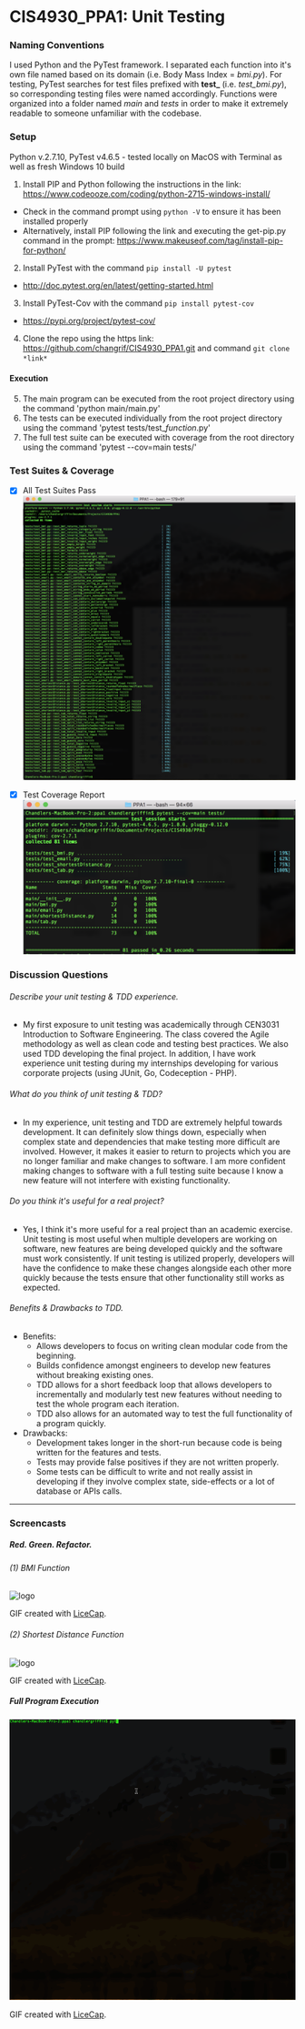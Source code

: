 # CIS4930_PPA1: Unit Testing

### Naming Conventions
I used Python and the PyTest framework. I separated each function into it's own file named based on its domain (i.e. Body Mass Index = *bmi.py*). For testing, PyTest searches for test files prefixed with **test_** (i.e. *test_bmi.py*), so corresponding testing files were named accordingly. Functions were organized into a folder named *main* and *tests* in order to make it extremely readable to someone unfamiliar with the codebase.

### Setup

Python v.2.7.10, PyTest v4.6.5 - tested locally on MacOS with Terminal as well as fresh Windows 10 build

1. Install PIP and Python following the instructions in the link: https://www.codeooze.com/coding/python-2715-windows-install/
  - Check in the command prompt using `python -V` to ensure it has been installed properly
  - Alternatively, install PIP following the link and executing the get-pip.py command in the prompt: https://www.makeuseof.com/tag/install-pip-for-python/
2. Install PyTest with the command `pip install -U pytest`
  - http://doc.pytest.org/en/latest/getting-started.html
3. Install PyTest-Cov with the command `pip install pytest-cov`
  - https://pypi.org/project/pytest-cov/
4. Clone the repo using the https link: https://github.com/changrif/CIS4930_PPA1.git and command `git clone *link*`

#### Execution
5. The main program can be executed from the root project directory using the command 'python main/main.py'
6. The tests can be executed individually from the root project directory using the command 'pytest tests/test_*function*.py'
7. The full test suite can be executed with coverage from the root directory using the command 'pytest --cov=main tests/'

### Test Suites & Coverage
- [X] All Test Suites Pass
![logo](https://github.com/changrif/CIS4930_PPA1/blob/master/assets/test_suites.png)

- [X] Test Coverage Report
![logo](https://github.com/changrif/CIS4930_PPA1/blob/master/assets/test_coverage.png)

### Discussion Questions
###### Describe your unit testing & TDD experience.
- My first exposure to unit testing was academically through CEN3031 Introduction to Software Engineering. The class covered the Agile methodology as well as clean code and testing best practices. We also used TDD developing the final project. In addition, I have work experience unit testing during my internships developing for various corporate projects (using JUnit, Go, Codeception - PHP).

###### What do you think of unit testing & TDD?
- In my experience, unit testing and TDD are extremely helpful towards development. It can definitely slow things down, especially when complex state and dependencies that make testing more difficult are involved. However, it makes it easier to return to projects which you are no longer familiar and make changes to software. I am more confident making changes to software with a full testing suite because I know a new feature will not interfere with existing functionality. 

###### Do you think it's useful for a real project?
- Yes, I think it's more useful for a real project than an academic exercise. Unit testing is most useful when multiple developers are working on software, new features are being developed quickly and the software must work consistently. If unit testing is utilized properly, developers will have the confidence to make these changes alongside each other more quickly because the tests ensure that other functionality still works as expected.

###### Benefits & Drawbacks to TDD.
- Benefits:
   - Allows developers to focus on writing clean modular code from the beginning.
   - Builds confidence amongst engineers to develop new features without breaking existing ones.
   - TDD allows for a short feedback loop that allows developers to incrementally and modularly test new features without needing to test the whole program each iteration.
   - TDD also allows for an automated way to test the full functionality of a program quickly.
- Drawbacks:
   - Development takes longer in the short-run because code is being written for the features and tests.
   - Tests may provide false positives if they are not written properly.
   - Some tests can be difficult to write and not really assist in developing if they involve complex state, side-effects or a lot of database or APIs calls.
---------------------------------------
### Screencasts

##### Red. Green. Refactor. 
###### (1) BMI Function
![logo](https://github.com/changrif/CIS4930_PPA1/blob/master/assets/bmi.gif)

GIF created with [LiceCap](http://www.cockos.com/licecap/).

###### (2) Shortest Distance Function
![logo](https://github.com/changrif/CIS4930_PPA1/blob/master/assets/shortestDistance.gif)

GIF created with [LiceCap](http://www.cockos.com/licecap/).

##### Full Program Execution
![logo](https://github.com/changrif/CIS4930_PPA1/blob/master/assets/full.gif)

GIF created with [LiceCap](http://www.cockos.com/licecap/).
